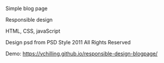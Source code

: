 Simple blog page 

Responsible design

HTML, CSS, javaScript

Design psd from PSD Style 2011 All Rights Reserved


Demo: https://vchilling.github.io/responsible-design-blogpage/
